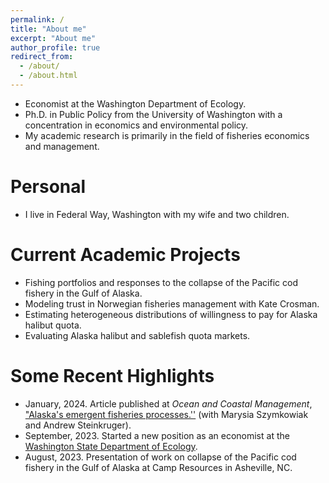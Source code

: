 ```yaml
---
permalink: /
title: "About me"
excerpt: "About me"
author_profile: true
redirect_from: 
  - /about/
  - /about.html
---
```

* Economist at the Washington Department of Ecology.
* Ph.D. in Public Policy from the University of Washington with a concentration in economics and environmental policy.
* My academic research is primarily in the field of fisheries economics and management.

Personal
======
* I live in Federal Way, Washington with my wife and two children. 

Current Academic Projects
======
* Fishing portfolios and responses to the collapse of the Pacific cod fishery in the Gulf of Alaska.
* Modeling trust in Norwegian fisheries management with Kate Crosman.
* Estimating heterogeneous distributions of willingness to pay for Alaska halibut quota.
* Evaluating Alaska halibut and sablefish quota markets.

Some Recent Highlights
======
* January, 2024. Article published at *Ocean and Coastal Management*, ["Alaska's emergent fisheries processes.''](https://doi.org/10.1016/j.ocecoaman.2023.107004) (with Marysia Szymkowiak and Andrew Steinkruger).
* September, 2023. Started a new position as an economist at the [Washington State Department of Ecology](https://ecology.wa.gov/).
* August, 2023. Presentation of work on collapse of the Pacific cod fishery in the Gulf of Alaska at Camp Resources in Asheville, NC.
